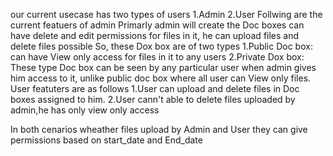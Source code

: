 our current usecase has two types of users 
1.Admin 
2.User 
Follwing are the current featuers of admin
Primarly admin will create the Doc boxes can have delete and edit permissions for files in it, he can upload files
and delete files possible
So, these Dox box are of two types
1.Public Doc box: can have View only access for files in it to any users
2.Private Dox box: These type Doc box can be seen by any particular user when admin gives him access to it, unlike public doc box
where all user can View only files.
User featuters are as follows 
1.User can upload and delete files in Doc boxes assigned to him.
2.User cann't able to delete files uploaded by admin,he has only view only access 

In both cenarios wheather files upload by Admin and User they can give permissions based on start_date and End_date


